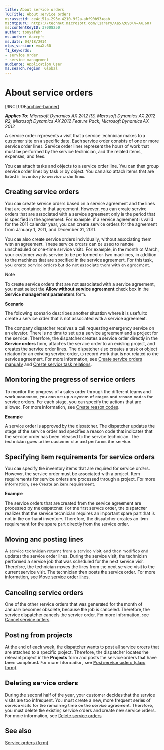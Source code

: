 ```yaml
---
title: About service orders
TOCTitle: About service orders
ms:assetid: ce4c151a-293e-4210-9f2a-abf90b93aeab
ms:mtpsurl: https://technet.microsoft.com/library/Aa572693(v=AX.60)
ms:contentKeyID: 37008250
author: tonyafehr
ms.author: daxcpft
ms.date: 04/18/2014
mtps_version: v=AX.60
f1_keywords:
- service order
- service management
audience: Application User
ms.search.region: Global
---
```


# About service orders 


[!INCLUDE[archive-banner](includes/archive-banner.md)]


_**Applies To:** Microsoft Dynamics AX 2012 R3, Microsoft Dynamics AX 2012 R2, Microsoft Dynamics AX 2012 Feature Pack, Microsoft Dynamics AX 2012_

A service order represents a visit that a service technician makes to a customer site on a specific date. Each service order consists of one or more service order lines. Service order lines represent the hours of work that must be performed by the service technician, and the related items, expenses, and fees.

You can attach tasks and objects to a service order line. You can then group service order lines by task or by object. You can also attach items that are listed in inventory to service order lines.

## Creating service orders

You can create service orders based on a service agreement and the lines that are contained in that agreement. However, you can create service orders that are associated with a service agreement only in the period that is specified in the agreement. For example, if a service agreement is valid for the 2011 calendar year, you can create service orders for the agreement from January 1, 2011, and December 31, 2011.

You can also create service orders individually, without associating them with an agreement. These service orders can be used to handle unscheduled or one-time service visits. For example, in the month of March, your customer wants service to be performed on two machines, in addition to the machines that are specified in the service agreement. For this task, you create service orders but do not associate them with an agreement.


> [!NOTE]
> <P>To create service orders that are not associated with a service agreement, you must select the <STRONG>Allow without service agreement</STRONG> check box in the <STRONG>Service management parameters</STRONG> form.</P>



**Scenario**

The following scenario describes another situation where it is useful to create a service order that is not associated with a service agreement.

The company dispatcher receives a call requesting emergency service on an elevator. There is no time to set up a service agreement and a project for the service. Therefore, the dispatcher creates a service order directly in the **Service orders** form, attaches the service order to an existing project, and creates the service order lines. The dispatcher also creates a task or object relation for an existing service order, to record work that is not related to the service agreement. For more information, see [Create service orders manually](create-service-orders-manually.md) and [Create service task relations](create-service-task-relations.md).

## Monitoring the progress of service orders

To monitor the progress of a sales order through the different teams and work processes, you can set up a system of stages and reason codes for service orders. For each stage, you can specify the actions that are allowed. For more information, see [Create reason codes](create-reason-codes.md).

**Example**

A service order is approved by the dispatcher. The dispatcher updates the stage of the service order and specifies a reason code that indicates that the service order has been released to the service technician. The technician goes to the customer site and performs the service.

## Specifying item requirements for service orders

You can specify the inventory items that are required for service orders. However, the service order must be associated with a project. Item requirements for service orders are processed through a project. For more information, see [Create an item requirement](create-an-item-requirement.md).

**Example**

The service orders that are created from the service agreement are processed by the dispatcher. For the first service order, the dispatcher realizes that the service technician requires an important spare part that is not in the on-hand inventory. Therefore, the dispatcher creates an item requirement for the spare part directly from the service order.

## Moving and posting lines

A service technician returns from a service visit, and then modifies and updates the service order lines. During the service visit, the technician performed a service job that was scheduled for the next service visit. Therefore, the technician moves the lines from the next service visit to the current service visit. The technician then posts the service order. For more information, see [Move service order lines](move-service-order-lines.md).

## Canceling service orders

One of the other service orders that was generated for the month of January becomes obsolete, because the job is canceled. Therefore, the service dispatcher cancels the service order. For more information, see [Cancel service orders](cancel-service-orders.md).

## Posting from projects

At the end of each week, the dispatcher wants to post all service orders that are attached to a specific project. Therefore, the dispatcher locates the relevant project in the **Projects** form and posts the service orders that have been completed. For more information, see [Post service orders (class form)](https://technet.microsoft.com/library/aa574685\(v=ax.60\)).

## Deleting service orders

During the second half of the year, your customer decides that the service visits are too infrequent. You must create a new, more frequent series of service visits for the remaining time on the service agreement. Therefore, you must delete the existing service orders and create new service orders. For more information, see [Delete service orders](delete-service-orders.md).

## See also

[Service orders (form)](https://technet.microsoft.com/library/aa554361\(v=ax.60\))

  


